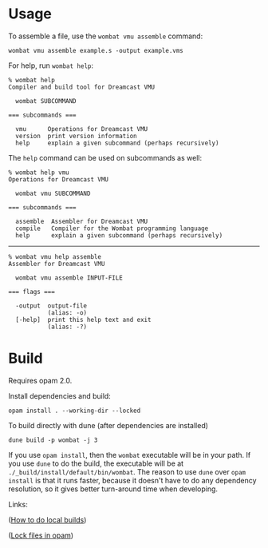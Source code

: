 Usage
=====

To assemble a file, use the `wombat vmu assemble` command:

    wombat vmu assemble example.s -output example.vms

For help, run `wombat help`:

    % wombat help
    Compiler and build tool for Dreamcast VMU
    
      wombat SUBCOMMAND
    
    === subcommands ===
    
      vmu      Operations for Dreamcast VMU
      version  print version information
      help     explain a given subcommand (perhaps recursively)

The `help` command can be used on subcommands as well:

    % wombat help vmu
    Operations for Dreamcast VMU
    
      wombat vmu SUBCOMMAND
    
    === subcommands ===
    
      assemble  Assembler for Dreamcast VMU
      compile   Compiler for the Wombat programming language
      help      explain a given subcommand (perhaps recursively)

---

    % wombat vmu help assemble
    Assembler for Dreamcast VMU
    
      wombat vmu assemble INPUT-FILE
    
    === flags ===
    
      -output  output-file
               (alias: -o)
      [-help]  print this help text and exit
               (alias: -?)

Build
=====

Requires opam 2.0.

Install dependencies and build:

    opam install . --working-dir --locked

To build directly with dune (after dependencies are installed)

    dune build -p wombat -j 3

If you use `opam install`, then the `wombat` executable will be in your
path. If you use `dune` to do the build, the executable will be at
`./_build/install/default/bin/wombat`. The reason to use `dune`
over `opam install` is that it runs faster, because it doesn't have to
do any dependency resolution, so it gives better turn-around time when
developing.

Links:

([How to do local builds](https://opam.ocaml.org/blog/opam-install-dir/))

([Lock files in opam](https://opam.ocaml.org/blog/opam-20-tips/))
